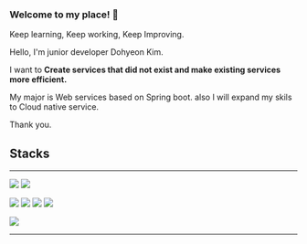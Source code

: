 ### Welcome to my place! 👋

Keep learning, Keep working, Keep Improving.

Hello, I'm junior developer Dohyeon Kim.

I want to **Create services that did not exist and make existing services more efficient.**

My major is Web services based on Spring boot. also I will expand my skils to Cloud native service.

Thank you.

## Stacks  

---
<img src="https://img.shields.io/badge/JAVA-3776AB?style=for-the-badge&logoColor=white"> <img src="https://img.shields.io/badge/Python-3776AB?style=for-the-badge&logo=Python&logoColor=white">

<img src="https://img.shields.io/badge/SpringBoot-6DB33F?style=for-the-badge&logo=SpringBoot&logoColor=white"> <img src="https://img.shields.io/badge/JPA-6DB33F?style=for-the-badge&logoColor=white"> <img src="https://img.shields.io/badge/MySQL-4479A1?style=for-the-badge&logo=MySQL&logoColor=white"> <img src="https://img.shields.io/badge/Django-092E20?style=for-the-badge&logo=Django&logoColor=white">

<img src="https://img.shields.io/badge/RestAPI-333333?style=for-the-badge&logoColor=white"> 

---
